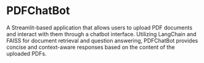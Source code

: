 # PDFChatBot
A Streamlit-based application that allows users to upload PDF documents and interact with them through a chatbot interface. Utilizing LangChain and FAISS for document retrieval and question answering, PDFChatBot provides concise and context-aware responses based on the content of the uploaded PDFs.
